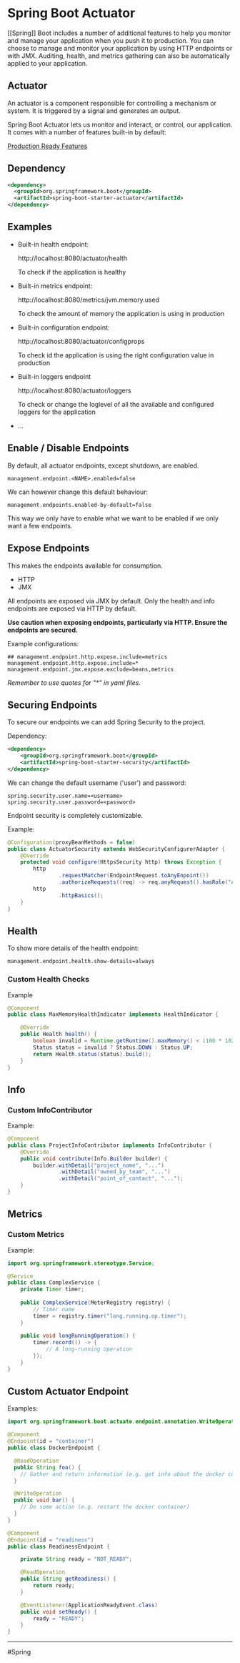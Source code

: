 # Spring Boot Actuator
[[Spring]] Boot includes a number of additional features to help you monitor and manage your application
when you push it to production. You can choose to manage and monitor your application by using
HTTP endpoints or with JMX. Auditing, health, and metrics gathering can also be automatically
applied to your application.

## Actuator
An actuator is a component responsible for controlling a mechanism or system.
It is triggered by a signal and generates an output.

Spring Boot Actuator lets us monitor and interact, or control, our application.
It comes with a number of features built-in by default:

[Production Ready Features](https://docs.spring.io/spring-boot/docs/current/reference/html/actuator.html#actuator.endpoints)

## Dependency
```xml
<dependency>
  <groupId>org.springframework.boot</groupId>
  <artifactId>spring-boot-starter-actuator</artifactId>
</dependency>
```

## Examples
- Built-in health endpoint:

  http://localhost:8080/actuator/health

  To check if the application is healthy

- Built-in metrics endpoint:

  http://localhost:8080/metrics/jvm.memory.used

  To check the amount of memory the application is using in production

- Built-in configuration endpoint:

  http://localhost:8080/actuator/configprops

  To check id the application is using the right configuration value in production

- Built-in loggers endpoint

  http://localhost:8080/actuator/loggers

  To check or change the loglevel of all the available and configured loggers for the application

- ...

## Enable / Disable Endpoints
By default, all actuator endpoints, except shutdown, are enabled.

```properties
management.endpoint.<NAME>.enabled=false
```

We can however change this default behaviour:

```properties
management.endpoints.enabled-by-default=false
```

This way we only have to enable what we want to be enabled if we only want a few endpoints.

## Expose Endpoints
This makes the endpoints available for consumption.
- HTTP
- JMX

All endpoints are exposed via JMX by default.
Only the health and info endpoints are exposed via HTTP by default.

**Use caution when exposing endpoints, particularly via HTTP. Ensure the endpoints are secured.**

Example configurations:
```properties
## management.endpoint.http.expose.include=metrics
management.endpoint.http.expose.include=*
management.endpoint.jmx.expose.exclude=beans,metrics
```

*Remember to use quotes for "&ast;" in yaml files.*

## Securing Endpoints
To secure our endpoints we can add Spring Security to the project.

Dependency:
```xml
<dependency>
    <groupId>org.springframework.boot</groupId>
    <artifactId>spring-boot-starter-security</artifactId>
</dependency>
```

We can change the default username ('user') and password:
```properties
spring.security.user.name=<username>
spring.security.user.password=<password>
```

Endpoint security is completely customizable.

Example:
```java
@Configuration(proxyBeanMethods = false)
public class ActuatorSecurity extends WebSecurityConfigurerAdapter {
    @Override
    protected void configure(HttpsSecurity http) throws Exception {
        http
                .requestMatcher(EndpointRequest.toAnyEnpoint())
                .authorizeRequests((req) -> req.anyRequest().hasRole("ADMIN"));
        http
                .httpBasics();
    }
}
```

## Health
To show more details of the health endpoint:

```properties
management.endpoint.health.show-details=always
```

### Custom Health Checks
Example
```java
@Component
public class MaxMemoryHealthIndicator implements HealthIndicator {

    @Override
    public Health health() {
        boolean invalid = Runtime.getRuntime().maxMemory() < (100 * 1024 * 1024);
        Status status = invalid ? Status.DOWN : Status.UP;
        return Health.status(status).build();
    }
}
```

## Info
### Custom InfoContributor
Example:
```java
@Component
public class ProjectInfoContributor implements InfoContributor {
    @Override
    public void contribute(Info.Builder builder) {
        builder.withDetail("project_name", "...")
                .withDetail("owned_by_team", "...")
                .withDetail("point_of_contact", "...");
    }
}
```

## Metrics
### Custom Metrics
Example:
```java
import org.springframework.stereotype.Service;

@Service
public class ComplexService {
    private Timer timer;
    
    public ComplexService(MeterRegistry registry) {
        // Timer name
        timer = registry.timer("long.running.op.timer");
    }
    
    public void longRunningOperation() {
        timer.record(() -> {
            // A long-running operation
        });
    }
}
```

## Custom Actuator Endpoint
Examples:

```java
import org.springframework.boot.actuate.endpoint.annotation.WriteOperation;

@Component
@Endpoint(id = "container")
public class DockerEndpoint {

  @ReadOperation
  public String foo() {
    // Gather and return information (e.g. get info about the docker container)
  }

  @WriteOperation
  public void bar() {
    // Do some action (e.g. restart the docker container)
  }
}
```

```java
@Component
@Endpoint(id = "readiness")
public class ReadinessEndpoint {

    private String ready = "NOT_READY";

    @ReadOperation
    public String getReadiness() {
        return ready;
    }

    @EventListener(ApplicationReadyEvent.class)
    public void setReady() {
        ready = "READY";
    }
}
```


---
#Spring